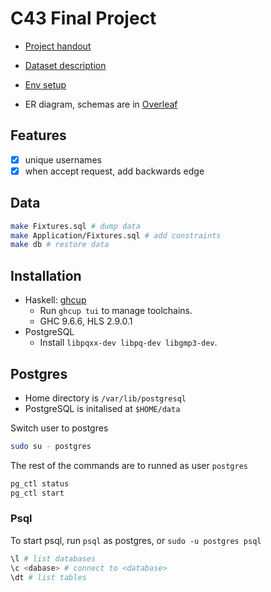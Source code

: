 # C43 Final Project

- [Project handout](./doc/Project.pdf)
- [Dataset description](./doc/Project-Dataset-Description.pdf)
- [Env setup](./doc/Project-EnvSetup-Instructions.pdf)

- ER diagram, schemas are in [Overleaf](https://www.overleaf.com/project/667986e34672fcb8ff2e1095)

## Features

- [x] unique usernames
- [x] when accept request, add backwards edge

## Data

```bash
make Fixtures.sql # dump data
make Application/Fixtures.sql # add constraints
make db # restore data
```

## Installation

- Haskell: [ghcup](https://www.haskell.org/ghcup/install/)
  - Run `ghcup tui` to manage toolchains.
  - GHC 9.6.6, HLS 2.9.0.1
- PostgreSQL
  - Install `libpqxx-dev libpq-dev libgmp3-dev`.

## Postgres

- Home directory is `/var/lib/postgresql`
- PostgreSQL is initalised at `$HOME/data`

Switch user to postgres
```bash
sudo su - postgres
```

The rest of the commands are to runned as user `postgres`

```bash
pg_ctl status
pg_ctl start
```

### Psql

To start psql, run `psql` as postgres, or `sudo -u postgres psql`

```bash
\l # list databases
\c <dabase> # connect to <database>
\dt # list tables
```

